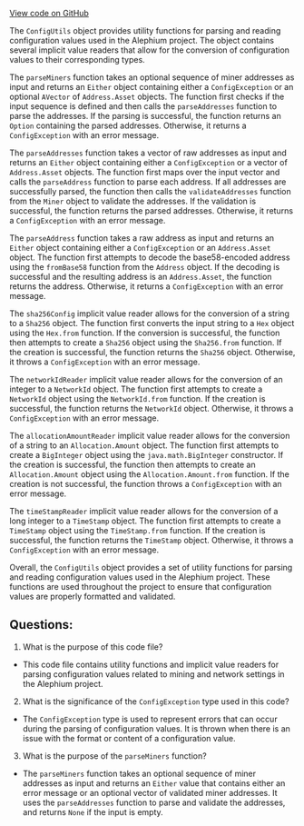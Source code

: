 [View code on GitHub](https://github.com/oxygenium/oxygenium/flow/src/main/scala/org/oxygenium/flow/setting/ConfigUtils.scala)

The `ConfigUtils` object provides utility functions for parsing and reading configuration values used in the Alephium project. The object contains several implicit value readers that allow for the conversion of configuration values to their corresponding types. 

The `parseMiners` function takes an optional sequence of miner addresses as input and returns an `Either` object containing either a `ConfigException` or an optional `AVector` of `Address.Asset` objects. The function first checks if the input sequence is defined and then calls the `parseAddresses` function to parse the addresses. If the parsing is successful, the function returns an `Option` containing the parsed addresses. Otherwise, it returns a `ConfigException` with an error message.

The `parseAddresses` function takes a vector of raw addresses as input and returns an `Either` object containing either a `ConfigException` or a vector of `Address.Asset` objects. The function first maps over the input vector and calls the `parseAddress` function to parse each address. If all addresses are successfully parsed, the function then calls the `validateAddresses` function from the `Miner` object to validate the addresses. If the validation is successful, the function returns the parsed addresses. Otherwise, it returns a `ConfigException` with an error message.

The `parseAddress` function takes a raw address as input and returns an `Either` object containing either a `ConfigException` or an `Address.Asset` object. The function first attempts to decode the base58-encoded address using the `fromBase58` function from the `Address` object. If the decoding is successful and the resulting address is an `Address.Asset`, the function returns the address. Otherwise, it returns a `ConfigException` with an error message.

The `sha256Config` implicit value reader allows for the conversion of a string to a `Sha256` object. The function first converts the input string to a `Hex` object using the `Hex.from` function. If the conversion is successful, the function then attempts to create a `Sha256` object using the `Sha256.from` function. If the creation is successful, the function returns the `Sha256` object. Otherwise, it throws a `ConfigException` with an error message.

The `networkIdReader` implicit value reader allows for the conversion of an integer to a `NetworkId` object. The function first attempts to create a `NetworkId` object using the `NetworkId.from` function. If the creation is successful, the function returns the `NetworkId` object. Otherwise, it throws a `ConfigException` with an error message.

The `allocationAmountReader` implicit value reader allows for the conversion of a string to an `Allocation.Amount` object. The function first attempts to create a `BigInteger` object using the `java.math.BigInteger` constructor. If the creation is successful, the function then attempts to create an `Allocation.Amount` object using the `Allocation.Amount.from` function. If the creation is not successful, the function throws a `ConfigException` with an error message.

The `timeStampReader` implicit value reader allows for the conversion of a long integer to a `TimeStamp` object. The function first attempts to create a `TimeStamp` object using the `TimeStamp.from` function. If the creation is successful, the function returns the `TimeStamp` object. Otherwise, it throws a `ConfigException` with an error message. 

Overall, the `ConfigUtils` object provides a set of utility functions for parsing and reading configuration values used in the Alephium project. These functions are used throughout the project to ensure that configuration values are properly formatted and validated.
## Questions: 
 1. What is the purpose of this code file?
- This code file contains utility functions and implicit value readers for parsing configuration values related to mining and network settings in the Alephium project.

2. What is the significance of the `ConfigException` type used in this code?
- The `ConfigException` type is used to represent errors that can occur during the parsing of configuration values. It is thrown when there is an issue with the format or content of a configuration value.

3. What is the purpose of the `parseMiners` function?
- The `parseMiners` function takes an optional sequence of miner addresses as input and returns an `Either` value that contains either an error message or an optional vector of validated miner addresses. It uses the `parseAddresses` function to parse and validate the addresses, and returns `None` if the input is empty.